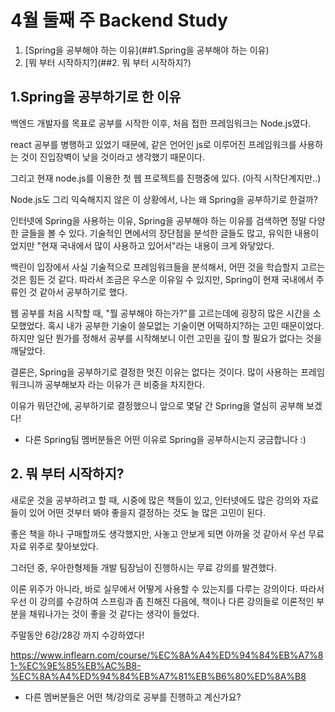 # 4월 둘째 주 Backend Study 

1. [Spring을 공부해야 하는 이유](##1.Spring을 공부해야 하는 이유) 
2. [뭐 부터 시작하지?](##2. 뭐 부터 시작하지?) 



## 1.Spring을 공부하기로 한 이유

백엔드 개발자를 목표로 공부를 시작한 이후, 처음 접한 프레임워크는 Node.js였다. 

react 공부를 병행하고 있었기 때문에, 같은 언어인 js로 이루어진 프레임워크를 사용하는 것이 진입장벽이 낮을 것이라고 생각했기 때문이다. 

그리고 현재 node.js를 이용한 첫 웹 프로젝트를 진행중에 있다. (아직 시작단계지만..)

Node.js도 그리 익숙해지지 않은 이 상황에서, 나는 왜 Spring을 공부하기로 한걸까? 

인터넷에 Spring을 사용하는 이유, Spring을 공부해야 하는 이유를 검색하면 정말 다양한 글들을 볼 수 있다. 기술적인 면에서의 장단점을 분석한 글들도 많고, 유익한 내용이었지만 "현재 국내에서 많이 사용하고 있어서"라는 내용이 크게 와닿았다. 

백린이 입장에서 사실 기술적으로 프레임워크들을 분석해서, 어떤 것을 학습할지 고르는 것은 힘든 것 같다. 따라서 조금은 우스운 이유일 수 있지만, Spring이 현재 국내에서 주류인 것 같아서 공부하기로 했다. 

웹 공부를 처음 시작할 때, "뭘 공부해야 하는가?"를 고르는데에 굉장히 많은 시간을 소모했었다. 혹시 내가 공부한 기술이 쓸모없는 기술이면 어떡하지?하는 고민 때문이었다.  하지만 일단 뭔가를 정해서 공부를 시작해보니 이런 고민을 깊이 할 필요가 없다는 것을 깨달았다. 

결론은, Spring을 공부하기로 결정한 멋진 이유는 없다는 것이다. 많이 사용하는 프레임워크니까 공부해보자 라는 이유가 큰 비중을 차지한다. 

이유가 뭐던간에, 공부하기로 결정했으니 앞으로 몇달 간 Spring을 열심히 공부해 보겠다! 

* 다른 Spring팀 멤버분들은 어떤 이유로 Spring을 공부하시는지 궁금합니다 :) 



## 2. 뭐 부터 시작하지?

새로운 것을 공부하려고 할 때, 시중에 많은 책들이 있고, 인터넷에도 많은 강의와 자료들이 있어 어떤 것부터 봐야 좋을지 결정하는 것도 늘 많은 고민이 된다. 

좋은 책을 하나 구매할까도 생각했지만, 사놓고 안보게 되면 아까울 것 같아서 우선 무료자료 위주로 찾아보았다. 

그러던 중, 우아한형제들 개발 팀장님이 진행하시는 무료 강의를 발견했다. 

이론 위주가 아니라, 바로 실무에서 어떻게 사용할 수 있는지를 다루는 강의이다. 따라서 우선 이 강의를 수강하여 스프링과 좀 친해진 다음에, 책이나 다른 강의들로 이론적인 부분을 채워나가는 것이 좋을 것 같다는 생각이 들었다. 

주말동안 6강/28강 까지 수강하였다! 

https://www.inflearn.com/course/%EC%8A%A4%ED%94%84%EB%A7%81-%EC%9E%85%EB%AC%B8-%EC%8A%A4%ED%94%84%EB%A7%81%EB%B6%80%ED%8A%B8



- 다른 멤버분들은 어떤 책/강의로 공부를 진행하고 계신가요? 